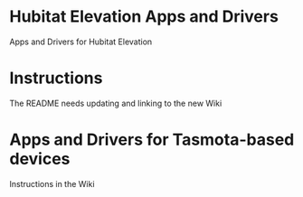 # Hubitat Elevation Apps and Drivers
Apps and Drivers for Hubitat Elevation

# Instructions
The README needs updating and linking to the new Wiki

# Apps and Drivers for Tasmota-based devices
Instructions in the Wiki